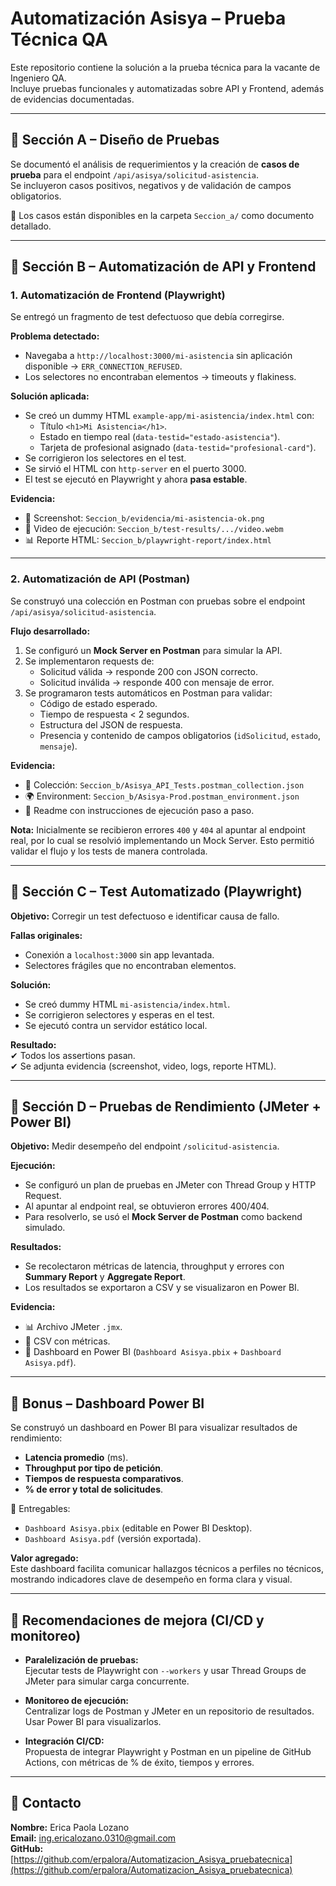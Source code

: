 # Automatización Asisya – Prueba Técnica QA

Este repositorio contiene la solución a la prueba técnica para la vacante de Ingeniero QA.  
Incluye pruebas funcionales y automatizadas sobre API y Frontend, además de evidencias documentadas.

---

## 📂 Sección A – Diseño de Pruebas
Se documentó el análisis de requerimientos y la creación de **casos de prueba** para el endpoint `/api/asisya/solicitud-asistencia`.  
Se incluyeron casos positivos, negativos y de validación de campos obligatorios.  

📄 Los casos están disponibles en la carpeta `Seccion_a/` como documento detallado.

---

## 📂 Sección B – Automatización de API y Frontend

### 1. Automatización de Frontend (Playwright)
Se entregó un fragmento de test defectuoso que debía corregirse.  

**Problema detectado:**
- Navegaba a `http://localhost:3000/mi-asistencia` sin aplicación disponible → `ERR_CONNECTION_REFUSED`.
- Los selectores no encontraban elementos → timeouts y flakiness.

**Solución aplicada:**
- Se creó un dummy HTML `example-app/mi-asistencia/index.html` con:
  - Título `<h1>Mi Asistencia</h1>`.
  - Estado en tiempo real (`data-testid="estado-asistencia"`).
  - Tarjeta de profesional asignado (`data-testid="profesional-card"`).
- Se corrigieron los selectores en el test.
- Se sirvió el HTML con `http-server` en el puerto 3000.
- El test se ejecutó en Playwright y ahora **pasa estable**.

**Evidencia:**
- 📸 Screenshot: `Seccion_b/evidencia/mi-asistencia-ok.png`
- 🎥 Video de ejecución: `Seccion_b/test-results/.../video.webm`
- 📊 Reporte HTML: `Seccion_b/playwright-report/index.html`

---

### 2. Automatización de API (Postman)
Se construyó una colección en Postman con pruebas sobre el endpoint `/api/asisya/solicitud-asistencia`.  

**Flujo desarrollado:**
1. Se configuró un **Mock Server en Postman** para simular la API.  
2. Se implementaron requests de:
   - Solicitud válida → responde 200 con JSON correcto.  
   - Solicitud inválida → responde 400 con mensaje de error.  
3. Se programaron tests automáticos en Postman para validar:
   - Código de estado esperado.  
   - Tiempo de respuesta < 2 segundos.  
   - Estructura del JSON de respuesta.  
   - Presencia y contenido de campos obligatorios (`idSolicitud`, `estado`, `mensaje`).  

**Evidencia:**
- 📄 Colección: `Seccion_b/Asisya_API_Tests.postman_collection.json`  
- 🌍 Environment: `Seccion_b/Asisya-Prod.postman_environment.json`  
- 📑 Readme con instrucciones de ejecución paso a paso.  

**Nota:** Inicialmente se recibieron errores `400` y `404` al apuntar al endpoint real, por lo cual se resolvió implementando un Mock Server. Esto permitió validar el flujo y los tests de manera controlada.  

---

## 📂 Sección C – Test Automatizado (Playwright)

**Objetivo:** Corregir un test defectuoso e identificar causa de fallo.

**Fallas originales:**
- Conexión a `localhost:3000` sin app levantada.  
- Selectores frágiles que no encontraban elementos.  

**Solución:**
- Se creó dummy HTML `mi-asistencia/index.html`.  
- Se corrigieron selectores y esperas en el test.  
- Se ejecutó contra un servidor estático local.  

**Resultado:**  
✔ Todos los assertions pasan.  
✔ Se adjunta evidencia (screenshot, video, logs, reporte HTML).  

---

## 📂 Sección D – Pruebas de Rendimiento (JMeter + Power BI)

**Objetivo:** Medir desempeño del endpoint `/solicitud-asistencia`.  

**Ejecución:**
- Se configuró un plan de pruebas en JMeter con Thread Group y HTTP Request.  
- Al apuntar al endpoint real, se obtuvieron errores 400/404.  
- Para resolverlo, se usó el **Mock Server de Postman** como backend simulado.  

**Resultados:**
- Se recolectaron métricas de latencia, throughput y errores con **Summary Report** y **Aggregate Report**.  
- Los resultados se exportaron a CSV y se visualizaron en Power BI.  

**Evidencia:**
- 📊 Archivo JMeter `.jmx`.  
- 📄 CSV con métricas.  
- 📑 Dashboard en Power BI (`Dashboard Asisya.pbix` + `Dashboard Asisya.pdf`).  

---

## 📂 Bonus – Dashboard Power BI

Se construyó un dashboard en Power BI para visualizar resultados de rendimiento:  

- **Latencia promedio** (ms).  
- **Throughput por tipo de petición**.  
- **Tiempos de respuesta comparativos**.  
- **% de error y total de solicitudes**.  

📄 Entregables:  
- `Dashboard Asisya.pbix` (editable en Power BI Desktop).  
- `Dashboard Asisya.pdf` (versión exportada).  

**Valor agregado:**  
Este dashboard facilita comunicar hallazgos técnicos a perfiles no técnicos, mostrando indicadores clave de desempeño en forma clara y visual.  

---

## 📌 Recomendaciones de mejora (CI/CD y monitoreo)

- **Paralelización de pruebas:**  
  Ejecutar tests de Playwright con `--workers` y usar Thread Groups de JMeter para simular carga concurrente.  

- **Monitoreo de ejecución:**  
  Centralizar logs de Postman y JMeter en un repositorio de resultados. Usar Power BI para visualizarlos.  

- **Integración CI/CD:**  
  Propuesta de integrar Playwright y Postman en un pipeline de GitHub Actions, con métricas de % de éxito, tiempos y errores.  

---

## 👤 Contacto
**Nombre:** Erica Paola Lozano  
**Email:** ing.ericalozano.0310@gmail.com  
**GitHub:** [https://github.com/erpalora/Automatizacion_Asisya_pruebatecnica](https://github.com/erpalora/Automatizacion_Asisya_pruebatecnica)

